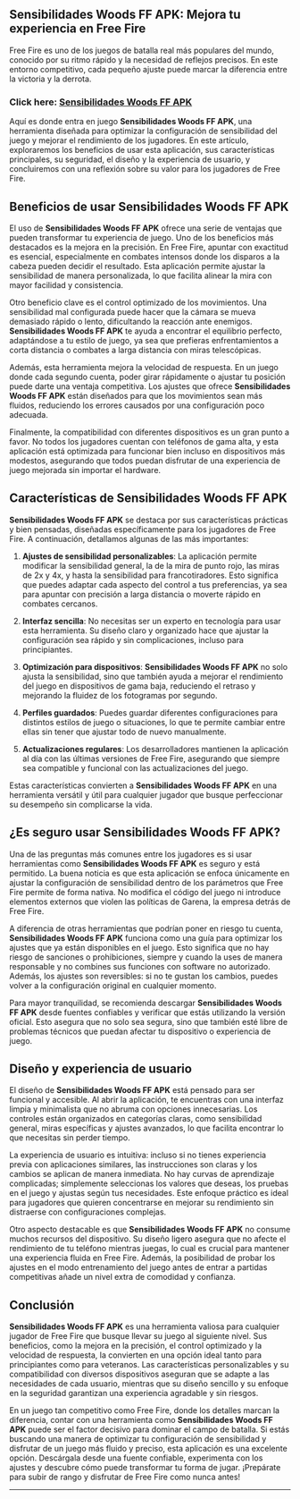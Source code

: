 ## **Sensibilidades Woods FF APK**: Mejora tu experiencia en Free Fire

Free Fire es uno de los juegos de batalla real más populares del mundo, conocido por su ritmo rápido y la necesidad de reflejos precisos. En este entorno competitivo, cada pequeño ajuste puede marcar la diferencia entre la victoria y la derrota. 

### Click here: [Sensibilidades Woods FF APK](https://shorturl.at/qhGJK)

Aquí es donde entra en juego **Sensibilidades Woods FF APK**, una herramienta diseñada para optimizar la configuración de sensibilidad del juego y mejorar el rendimiento de los jugadores. En este artículo, exploraremos los beneficios de usar esta aplicación, sus características principales, su seguridad, el diseño y la experiencia de usuario, y concluiremos con una reflexión sobre su valor para los jugadores de Free Fire.

## Beneficios de usar **Sensibilidades Woods FF APK**

El uso de **Sensibilidades Woods FF APK** ofrece una serie de ventajas que pueden transformar tu experiencia de juego. Uno de los beneficios más destacados es la mejora en la precisión. En Free Fire, apuntar con exactitud es esencial, especialmente en combates intensos donde los disparos a la cabeza pueden decidir el resultado. Esta aplicación permite ajustar la sensibilidad de manera personalizada, lo que facilita alinear la mira con mayor facilidad y consistencia.

Otro beneficio clave es el control optimizado de los movimientos. Una sensibilidad mal configurada puede hacer que la cámara se mueva demasiado rápido o lento, dificultando la reacción ante enemigos. **Sensibilidades Woods FF APK** te ayuda a encontrar el equilibrio perfecto, adaptándose a tu estilo de juego, ya sea que prefieras enfrentamientos a corta distancia o combates a larga distancia con miras telescópicas.

Además, esta herramienta mejora la velocidad de respuesta. En un juego donde cada segundo cuenta, poder girar rápidamente o ajustar tu posición puede darte una ventaja competitiva. Los ajustes que ofrece **Sensibilidades Woods FF APK** están diseñados para que los movimientos sean más fluidos, reduciendo los errores causados por una configuración poco adecuada.

Finalmente, la compatibilidad con diferentes dispositivos es un gran punto a favor. No todos los jugadores cuentan con teléfonos de gama alta, y esta aplicación está optimizada para funcionar bien incluso en dispositivos más modestos, asegurando que todos puedan disfrutar de una experiencia de juego mejorada sin importar el hardware.

## Características de **Sensibilidades Woods FF APK**

**Sensibilidades Woods FF APK** se destaca por sus características prácticas y bien pensadas, diseñadas específicamente para los jugadores de Free Fire. A continuación, detallamos algunas de las más importantes:

1. **Ajustes de sensibilidad personalizables**: La aplicación permite modificar la sensibilidad general, la de la mira de punto rojo, las miras de 2x y 4x, y hasta la sensibilidad para francotiradores. Esto significa que puedes adaptar cada aspecto del control a tus preferencias, ya sea para apuntar con precisión a larga distancia o moverte rápido en combates cercanos.

2. **Interfaz sencilla**: No necesitas ser un experto en tecnología para usar esta herramienta. Su diseño claro y organizado hace que ajustar la configuración sea rápido y sin complicaciones, incluso para principiantes.

3. **Optimización para dispositivos**: **Sensibilidades Woods FF APK** no solo ajusta la sensibilidad, sino que también ayuda a mejorar el rendimiento del juego en dispositivos de gama baja, reduciendo el retraso y mejorando la fluidez de los fotogramas por segundo.

4. **Perfiles guardados**: Puedes guardar diferentes configuraciones para distintos estilos de juego o situaciones, lo que te permite cambiar entre ellas sin tener que ajustar todo de nuevo manualmente.

5. **Actualizaciones regulares**: Los desarrolladores mantienen la aplicación al día con las últimas versiones de Free Fire, asegurando que siempre sea compatible y funcional con las actualizaciones del juego.

Estas características convierten a **Sensibilidades Woods FF APK** en una herramienta versátil y útil para cualquier jugador que busque perfeccionar su desempeño sin complicarse la vida.

## ¿Es seguro usar **Sensibilidades Woods FF APK**?

Una de las preguntas más comunes entre los jugadores es si usar herramientas como **Sensibilidades Woods FF APK** es seguro y está permitido. La buena noticia es que esta aplicación se enfoca únicamente en ajustar la configuración de sensibilidad dentro de los parámetros que Free Fire permite de forma nativa. No modifica el código del juego ni introduce elementos externos que violen las políticas de Garena, la empresa detrás de Free Fire.

A diferencia de otras herramientas que podrían poner en riesgo tu cuenta, **Sensibilidades Woods FF APK** funciona como una guía para optimizar los ajustes que ya están disponibles en el juego. Esto significa que no hay riesgo de sanciones o prohibiciones, siempre y cuando la uses de manera responsable y no combines sus funciones con software no autorizado. Además, los ajustes son reversibles: si no te gustan los cambios, puedes volver a la configuración original en cualquier momento.

Para mayor tranquilidad, se recomienda descargar **Sensibilidades Woods FF APK** desde fuentes confiables y verificar que estás utilizando la versión oficial. Esto asegura que no solo sea segura, sino que también esté libre de problemas técnicos que puedan afectar tu dispositivo o experiencia de juego.

## Diseño y experiencia de usuario

El diseño de **Sensibilidades Woods FF APK** está pensado para ser funcional y accesible. Al abrir la aplicación, te encuentras con una interfaz limpia y minimalista que no abruma con opciones innecesarias. Los controles están organizados en categorías claras, como sensibilidad general, miras específicas y ajustes avanzados, lo que facilita encontrar lo que necesitas sin perder tiempo.

La experiencia de usuario es intuitiva: incluso si no tienes experiencia previa con aplicaciones similares, las instrucciones son claras y los cambios se aplican de manera inmediata. No hay curvas de aprendizaje complicadas; simplemente seleccionas los valores que deseas, los pruebas en el juego y ajustas según tus necesidades. Este enfoque práctico es ideal para jugadores que quieren concentrarse en mejorar su rendimiento sin distraerse con configuraciones complejas.

Otro aspecto destacable es que **Sensibilidades Woods FF APK** no consume muchos recursos del dispositivo. Su diseño ligero asegura que no afecte el rendimiento de tu teléfono mientras juegas, lo cual es crucial para mantener una experiencia fluida en Free Fire. Además, la posibilidad de probar los ajustes en el modo entrenamiento del juego antes de entrar a partidas competitivas añade un nivel extra de comodidad y confianza.

## Conclusión

**Sensibilidades Woods FF APK** es una herramienta valiosa para cualquier jugador de Free Fire que busque llevar su juego al siguiente nivel. Sus beneficios, como la mejora en la precisión, el control optimizado y la velocidad de respuesta, la convierten en una opción ideal tanto para principiantes como para veteranos. Las características personalizables y su compatibilidad con diversos dispositivos aseguran que se adapte a las necesidades de cada usuario, mientras que su diseño sencillo y su enfoque en la seguridad garantizan una experiencia agradable y sin riesgos.

En un juego tan competitivo como Free Fire, donde los detalles marcan la diferencia, contar con una herramienta como **Sensibilidades Woods FF APK** puede ser el factor decisivo para dominar el campo de batalla. Si estás buscando una manera de optimizar tu configuración de sensibilidad y disfrutar de un juego más fluido y preciso, esta aplicación es una excelente opción. Descárgala desde una fuente confiable, experimenta con los ajustes y descubre cómo puede transformar tu forma de jugar. ¡Prepárate para subir de rango y disfrutar de Free Fire como nunca antes!

---
